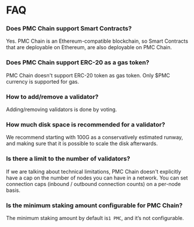 # FAQ

### Does PMC Chain support Smart Contracts?

Yes. PMC Chain is an Ethereum-compatible blockchain, so Smart Contracts that are deployable on Ethereum, are also deployable on PMC Chain.

### Does PMC Chain support ERC-20 as a gas token?[​](https://wiki.polygon.technology/docs/edge/faq/gas#does-edge-support-erc-20-as-a-gas-token) <a href="#does-edge-support-erc-20-as-a-gas-token" id="does-edge-support-erc-20-as-a-gas-token"></a>

PMC Chain doesn't support ERC-20 token as gas token. Only $PMC currency is supported for gas.

### How to add/remove a validator?

Adding/removing validators is done by voting.&#x20;

### How much disk space is recommended for a validator?

We recommend starting with 100G as a conservatively estimated runway, and making sure that it is possible to scale the disk afterwards.

### Is there a limit to the number of validators?

If we are talking about technical limitations, PMC Chain doesn't explicitly have a cap on the number of nodes you can have in a network. You can set connection caps (inbound / outbound connection counts) on a per-node basis.

### Is the minimum staking amount configurable for PMC Chain?

The minimum staking amount by default is`1 PMC`, and it’s not configurable.

